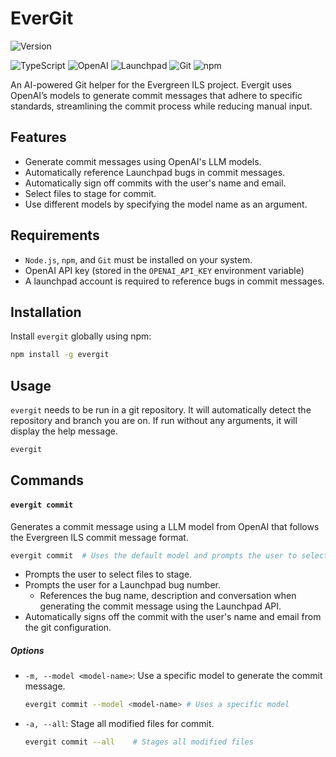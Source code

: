 # EverGit

![Version](https://img.shields.io/badge/version-0.1.4-blue)

![TypeScript](https://img.shields.io/badge/typescript-007ACC?style=for-the-badge&logo=typescript&logoColor=white)
![OpenAI](https://img.shields.io/badge/OpenAI-00A79D?style=for-the-badge&logo=openai&logoColor=white)
![Launchpad](https://img.shields.io/badge/Launchpad-F8C300?style=for-the-badge&logo=launchpad&logoColor=black)
![Git](https://img.shields.io/badge/Git-F05032?style=for-the-badge&logo=git&logoColor=white)
![npm](https://img.shields.io/badge/npm-CB3837?style=for-the-badge&logo=npm&logoColor=white)

An AI-powered Git helper for the Evergreen ILS project. Evergit uses OpenAI’s models to generate commit messages that adhere to specific standards, streamlining the commit process while reducing manual input.

## Features

- Generate commit messages using OpenAI's LLM models.
- Automatically reference Launchpad bugs in commit messages.
- Automatically sign off commits with the user's name and email.
- Select files to stage for commit.
- Use different models by specifying the model name as an argument.

## Requirements

- `Node.js`, `npm`, and `Git` must be installed on your system.
- OpenAI API key (stored in the `OPENAI_API_KEY` environment variable)
- A launchpad account is required to reference bugs in commit messages.

## Installation

Install `evergit` globally using npm:

```bash
npm install -g evergit
```

## Usage

`evergit` needs to be run in a git repository. It will automatically detect the repository and branch you are on. If run without any arguments, it will display the help message.

```bash
evergit
```

## Commands

#### `evergit commit`

Generates a commit message using a LLM model from OpenAI that follows the Evergreen ILS commit message format.

```bash
evergit commit  # Uses the default model and prompts the user to select files to stage
```

- Prompts the user to select files to stage.
- Prompts the user for a Launchpad bug number.
    - References the bug name, description and conversation when generating the commit message using the Launchpad API.
- Automatically signs off the commit with the user's name and email from the git configuration.

##### Options

- `-m, --model <model-name>`: Use a specific model to generate the commit message.

    ```bash
    evergit commit --model <model-name> # Uses a specific model
    ```

- `-a, --all`: Stage all modified files for commit.

    ```bash
    evergit commit --all    # Stages all modified files
    ```
